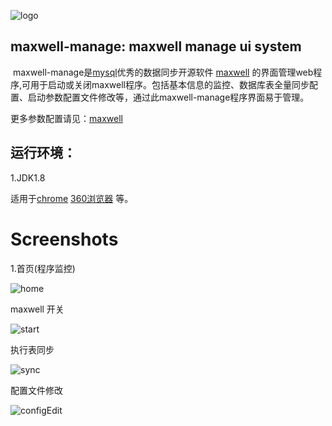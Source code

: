 ![logo](https://github.com/gaddwei/maxwell-manage/blob/master/doc/images/logo.png)

## maxwell-manage: maxwell manage ui system

​		maxwell-manage是[mysql](https://www.mysql.com/)优秀的数据同步开源软件 [maxwell](https://github.com/zendesk/maxwell) 的界面管理web程序,可用于启动或关闭maxwell程序。包括基本信息的监控、数据库表全量同步配置、启动参数配置文件修改等，通过此maxwell-manage程序界面易于管理。

更多参数配置请见：[maxwell](http://maxwells-daemon.io/)



## 运行环境：

1.JDK1.8

适用于[chrome](https://www.google.cn/intl/zh-CN/chrome/)  [360浏览器](https://browser.360.cn/ee/) 等。



# Screenshots

1.首页(程序监控)

![home](https://github.com/gaddwei/maxwell-manage/blob/master/doc/images/home.jpg)



maxwell 开关

![start](https://github.com/gaddwei/maxwell-manage/blob/master/doc/images/start.jpg)



执行表同步

![sync](https://github.com/gaddwei/maxwell-manage/blob/master/doc/images/sync.jpg)



配置文件修改

![configEdit](https://github.com/gaddwei/maxwell-manage/blob/master/doc/images/configEdit.jpg)
